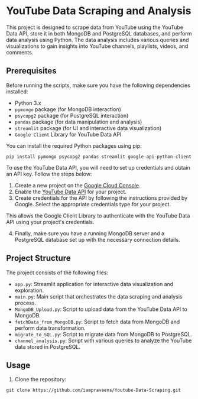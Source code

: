 # YouTube Data Scraping and Analysis

This project is designed to scrape data from YouTube using the YouTube Data API, store it in both MongoDB and PostgreSQL databases, and perform data analysis using Python. The data analysis includes various queries and visualizations to gain insights into YouTube channels, playlists, videos, and comments.

## Prerequisites

Before running the scripts, make sure you have the following dependencies installed:

- Python 3.x
- `pymongo` package (for MongoDB interaction)
- `psycopg2` package (for PostgreSQL interaction)
- `pandas` package (for data manipulation and analysis)
- `streamlit` package (for UI and interactive data visualization)
- `Google Client` Library for YouTube Data API

You can install the required Python packages using pip:
```
pip install pymongo psycopg2 pandas streamlit google-api-python-client
```

To use the YouTube Data API, you will need to set up credentials and obtain an API key. Follow the steps below:

1. Create a new project on the [Google Cloud Console](https://console.cloud.google.com/).
2. Enable the [YouTube Data API](https://console.cloud.google.com/apis/library) for your project.
3. Create credentials for the API by following the instructions provided by Google. Select the appropriate credentials type for your project.

This allows the Google Client Library to authenticate with the YouTube Data API using your project's credentials.

4. Finally, make sure you have a running MongoDB server and a PostgreSQL database set up with the necessary connection details.

## Project Structure

The project consists of the following files:

- `app.py`: Streamlit application for interactive data visualization and exploration.
- `main.py`: Main script that orchestrates the data scraping and analysis process.
- `MongoDB_Upload.py`: Script to upload data from the YouTube Data API to MongoDB.
- `fetchData_from_MongoDB.py`: Script to fetch data from MongoDB and perform data transformation.
- `migrate_to_SQL.py`: Script to migrate data from MongoDB to PostgreSQL.
- `channel_analysis.py`: Script with various queries to analyze the YouTube data stored in PostgreSQL.

## Usage

1. Clone the repository:
```
git clone https://github.com/iampraveens/Youtube-Data-Scraping.git
```
